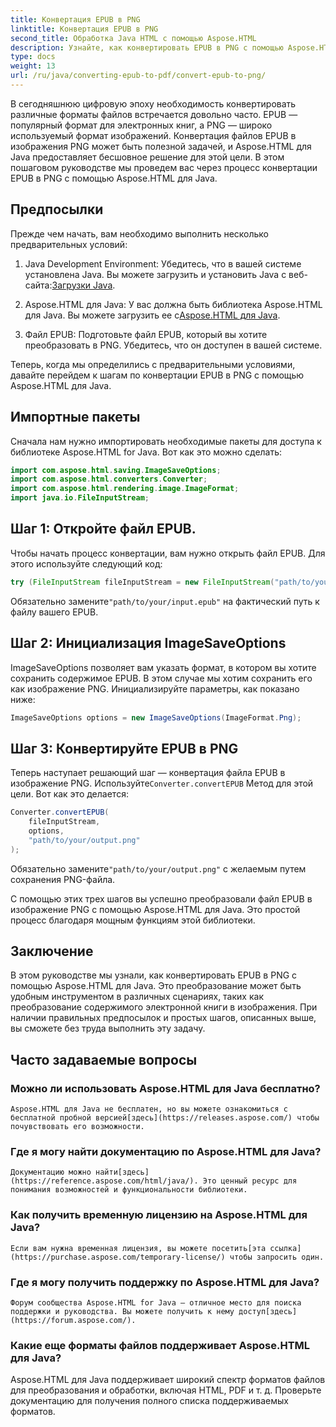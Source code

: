 ```yaml
---
title: Конвертация EPUB в PNG
linktitle: Конвертация EPUB в PNG
second_title: Обработка Java HTML с помощью Aspose.HTML
description: Узнайте, как конвертировать EPUB в PNG с помощью Aspose.HTML для Java. Следуйте нашему пошаговому руководству и сделайте содержимое вашей электронной книги визуально привлекательным.
type: docs
weight: 13
url: /ru/java/converting-epub-to-pdf/convert-epub-to-png/
---
```


В сегодняшнюю цифровую эпоху необходимость конвертировать различные форматы файлов встречается довольно часто. EPUB — популярный формат для электронных книг, а PNG — широко используемый формат изображений. Конвертация файлов EPUB в изображения PNG может быть полезной задачей, и Aspose.HTML для Java предоставляет бесшовное решение для этой цели. В этом пошаговом руководстве мы проведем вас через процесс конвертации EPUB в PNG с помощью Aspose.HTML для Java.

## Предпосылки

Прежде чем начать, вам необходимо выполнить несколько предварительных условий:

1.  Java Development Environment: Убедитесь, что в вашей системе установлена Java. Вы можете загрузить и установить Java с веб-сайта:[Загрузки Java](https://www.oracle.com/java/technologies/javase-downloads.html).

2.  Aspose.HTML для Java: У вас должна быть библиотека Aspose.HTML для Java. Вы можете загрузить ее с[Aspose.HTML для Java](https://releases.aspose.com/html/java/).

3. Файл EPUB: Подготовьте файл EPUB, который вы хотите преобразовать в PNG. Убедитесь, что он доступен в вашей системе.

Теперь, когда мы определились с предварительными условиями, давайте перейдем к шагам по конвертации EPUB в PNG с помощью Aspose.HTML для Java.

## Импортные пакеты

Сначала нам нужно импортировать необходимые пакеты для доступа к библиотеке Aspose.HTML for Java. Вот как это можно сделать:

```java
import com.aspose.html.saving.ImageSaveOptions;
import com.aspose.html.converters.Converter;
import com.aspose.html.rendering.image.ImageFormat;
import java.io.FileInputStream;
```

## Шаг 1: Откройте файл EPUB.

Чтобы начать процесс конвертации, вам нужно открыть файл EPUB. Для этого используйте следующий код:

```java
try (FileInputStream fileInputStream = new FileInputStream("path/to/your/input.epub")) {
```

 Обязательно замените`"path/to/your/input.epub"` на фактический путь к файлу вашего EPUB.

## Шаг 2: Инициализация ImageSaveOptions

ImageSaveOptions позволяет вам указать формат, в котором вы хотите сохранить содержимое EPUB. В этом случае мы хотим сохранить его как изображение PNG. Инициализируйте параметры, как показано ниже:

```java
ImageSaveOptions options = new ImageSaveOptions(ImageFormat.Png);
```

## Шаг 3: Конвертируйте EPUB в PNG

 Теперь наступает решающий шаг — конвертация файла EPUB в изображение PNG. Используйте`Converter.convertEPUB` Метод для этой цели. Вот как это делается:

```java
Converter.convertEPUB(
    fileInputStream,
    options,
    "path/to/your/output.png"
);
```

 Обязательно замените`"path/to/your/output.png"` с желаемым путем сохранения PNG-файла.

С помощью этих трех шагов вы успешно преобразовали файл EPUB в изображение PNG с помощью Aspose.HTML для Java. Это простой процесс благодаря мощным функциям этой библиотеки.

## Заключение

В этом руководстве мы узнали, как конвертировать EPUB в PNG с помощью Aspose.HTML для Java. Это преобразование может быть удобным инструментом в различных сценариях, таких как преобразование содержимого электронной книги в изображения. При наличии правильных предпосылок и простых шагов, описанных выше, вы сможете без труда выполнить эту задачу.

## Часто задаваемые вопросы

### Можно ли использовать Aspose.HTML для Java бесплатно?
    Aspose.HTML для Java не бесплатен, но вы можете ознакомиться с бесплатной пробной версией[здесь](https://releases.aspose.com/) чтобы почувствовать его возможности.

### Где я могу найти документацию по Aspose.HTML для Java?
    Документацию можно найти[здесь](https://reference.aspose.com/html/java/). Это ценный ресурс для понимания возможностей и функциональности библиотеки.

### Как получить временную лицензию на Aspose.HTML для Java?
    Если вам нужна временная лицензия, вы можете посетить[эта ссылка](https://purchase.aspose.com/temporary-license/) чтобы запросить один.

### Где я могу получить поддержку по Aspose.HTML для Java?
    Форум сообщества Aspose.HTML for Java — отличное место для поиска поддержки и руководства. Вы можете получить к нему доступ[здесь](https://forum.aspose.com/).

### Какие еще форматы файлов поддерживает Aspose.HTML для Java?
   Aspose.HTML для Java поддерживает широкий спектр форматов файлов для преобразования и обработки, включая HTML, PDF и т. д. Проверьте документацию для получения полного списка поддерживаемых форматов.